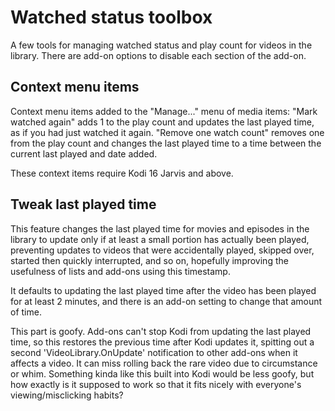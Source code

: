 # Watched status toolbox

A few tools for managing watched status and play count for videos in the
library. There are add-on options to disable each section of the add-on.

## Context menu items

Context menu items added to the "Manage..." menu of media items: "Mark watched again"
adds 1 to the play count and updates the last played time, as if
you had just watched it again. "Remove one watch count" removes one from the play count
and changes the last played time to a time between the current last played and date added.

These context items require Kodi 16 Jarvis and above.

## Tweak last played time

This feature changes the last played time for movies and episodes in the library to
update only if at least a small portion has actually been played, preventing updates to
videos that were accidentally played, skipped over, started then quickly interrupted, and
so on, hopefully improving the usefulness of lists and add-ons using this timestamp.

It defaults to updating the last played time after the video has been played for at least
2 minutes, and there is an add-on setting to change that amount of time.

This part is goofy. Add-ons can't stop Kodi from updating the last played time, so this restores the previous
time after Kodi updates it, spitting out a second 'VideoLibrary.OnUpdate' notification to
other add-ons when it affects a video. It can miss rolling back the rare video due to
circumstance or whim. Something kinda like this built into Kodi would be less goofy, but
how exactly is it supposed to work so that it fits nicely with everyone's viewing/misclicking habits?
